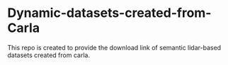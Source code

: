 # Dynamic-datasets-created-from-Carla
This repo is created to provide the download link of semantic lidar-based datasets created from carla.

